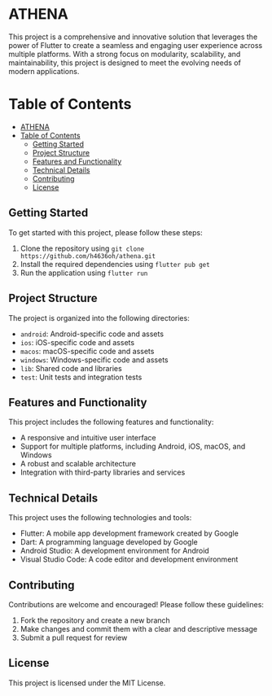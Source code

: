 ATHENA
================

This project is a comprehensive and innovative solution that leverages the power of Flutter to create a seamless and engaging user experience across multiple platforms. With a strong focus on modularity, scalability, and maintainability, this project is designed to meet the evolving needs of modern applications.

Table of Contents
=================

- [ATHENA](#athena)
- [Table of Contents](#table-of-contents)
  - [Getting Started](#getting-started)
  - [Project Structure](#project-structure)
  - [Features and Functionality](#features-and-functionality)
  - [Technical Details](#technical-details)
  - [Contributing](#contributing)
  - [License](#license)

Getting Started
---------------

To get started with this project, please follow these steps:

1. Clone the repository using `git clone https://github.com/h4636oh/athena.git`
2. Install the required dependencies using `flutter pub get`
3. Run the application using `flutter run`

Project Structure
-----------------

The project is organized into the following directories:

* `android`: Android-specific code and assets
* `ios`: iOS-specific code and assets
* `macos`: macOS-specific code and assets
* `windows`: Windows-specific code and assets
* `lib`: Shared code and libraries
* `test`: Unit tests and integration tests

Features and Functionality
---------------------------

This project includes the following features and functionality:

* A responsive and intuitive user interface
* Support for multiple platforms, including Android, iOS, macOS, and Windows
* A robust and scalable architecture
* Integration with third-party libraries and services

Technical Details
-----------------

This project uses the following technologies and tools:

* Flutter: A mobile app development framework created by Google
* Dart: A programming language developed by Google
* Android Studio: A development environment for Android
* Visual Studio Code: A code editor and development environment

Contributing
------------

Contributions are welcome and encouraged! Please follow these guidelines:

1. Fork the repository and create a new branch
2. Make changes and commit them with a clear and descriptive message
3. Submit a pull request for review

License
-------

This project is licensed under the MIT License.
